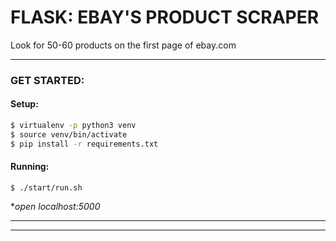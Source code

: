 # FLASK: EBAY'S PRODUCT SCRAPER
Look for 50-60 products on the first page of ebay.com

<hr>

### GET STARTED:
#### Setup:
```sh
$ virtualenv -p python3 venv
$ source venv/bin/activate
$ pip install -r requirements.txt
```

#### Running:
```
$ ./start/run.sh
```
**open localhost:5000*
<hr><hr>
